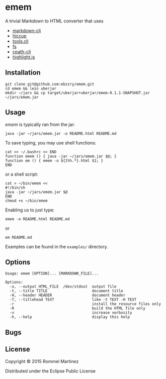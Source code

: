 emem
======================================================================

A trivial Markdown to HTML converter that uses

* [markdown-clj](https://github.com/yogthos/markdown-clj)
* [hiccup](https://github.com/weavejester/hiccup)
* [tools.cli](https://github.com/clojure/tools.cli)
* [fs](https://github.com/raynes/fs/)
* [cpath-clj](https://github.com/xsc/cpath-clj)
* [highlight.js](https://github.com/isagalaev/highlight.js)

## Installation

    git clone git@github.com:ebzzry/emem.git
    cd emem && lein uberjar
    mkdir ~/jars && cp target/uberjar+uberjar/emem-0.1.1-SNAPSHOT.jar ~/jars/emem.jar

## Usage

*emem* is typically ran from the jar:

    java -jar ~/jars/emem.jar -o README.html README.md

To save typing, you may use shell functions:

    cat >> ~/.bashrc << END
    function emem () { java -jar ~/jars/emem.jar $@; }
    function em () { emem -o ${1%%.*}.html $1; }
    END

or a shell script:

    cat > ~/bin/emem <<
    #!/bin/sh
    java -jar ~/jars/emem.jar $@
    END
    chmod +x ~/bin/emem

Enabling us to just type:

    emem -o README.html README.md

or

    em README.md

Examples can be found in the `examples/` directory.


## Options

    Usage: emem [OPTION]... [MARKDOWN_FILE]...
    
    Options:
      -o, --output HTML_FILE  /dev/stdout  output file
      -t, --title TITLE                    document title
      -H, --header HEADER                  document header
      -T, --titlehead TEXT                 like -t TEXT -H TEXT
      -r                                   install the resource files only
      -R                                   build the HTML file only
      -v                                   increase verbosity
      -h, --help                           display this help


## Bugs


## License

Copyright © 2015 Rommel Martinez

Distributed under the Eclipse Public License
